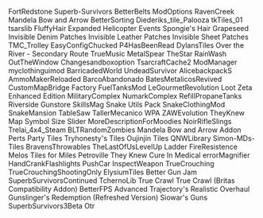  FortRedstone
 Superb-Survivors
 BetterBelts
 ModOptions
 RavenCreek
 Mandela Bow and Arrow
 BetterSorting
 Diederiks_tile_Palooza
 tkTiles_01
 tsarslib
 FluffyHair
 Expanded Helicopter Events
 Spongie's Hair
 Grapeseed
 Invisible Denim Patches
 Invisible Leather Patches
 Invisible Sheet Patches
 TMC_Trolley
 EasyConfigChucked
 P4HasBeenRead
 DylansTiles
 Over the River - Secondary Route
 TrueMusic
 MetalSpear
 TheStar
 RainWash
 OutTheWindow
 Changesandboxoption
 TsarcraftCache2
 ModManager
 myclothinguimod
 BarricadedWorld
 UndeadSurvivor
 AlicebackpackS
 AmmoMakerReloaded
 BarcoAbandonado
 BatesMetalicosRevived
 CustomMapBridge
 Factory
 FuelTanksMod
 LeGourmetRevolution
 Loot Zeta Enhanced Edition
 MilitaryComplex
 NumarkComplex
 RefillPropaneTanks
 Riverside Gunstore
 SkillsMag
 Snake Utils Pack
 SnakeClothingMod
 SnakeMansion
 TableSaw
 TallerMecanico
 WPA
 ZAWEvolution
 TheyKnew
 Map Symbol Size Slider
 MoreDescriptionForMoodies
 NoirRifleSlings
 Trelai_4x4_Steam
 BLTRandomZombies
 Mandela Bow and Arrow Addon
 Perts Party Tiles
 Tryhonesty's Tiles
 Oujinjin Tiles
 QNWLibrary
 Simon-MDs-Tiles
 BravensThrowables
 TheLastOfUsLevelUp
 Ladder
 FireResistence
 Melos Tiles for Miles
 Petroville
 They Knew Cure In Medical
 errorMagnifier
 HandCrankFlashlights
 PushCar
 InspectWeapon
 TrueCrouching
 TrueCrouchingShootingOnly
 ElysiumTiles
 Better Gun Jam
 SuperbSurvivorsContinued
 TchernoLib
 True Crawl
 True Crawl (Britas Compatibility Addon)
 BetterFPS
 Advanced Trajectory's Realistic Overhaul
 Gunslinger's Redemption (Refreshed Version)
 Siowar's Guns
 SuperbSurvivors3Beta
 Otr
